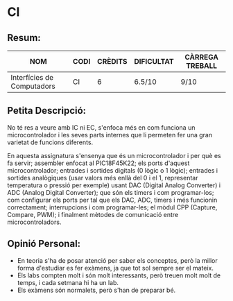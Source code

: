 # CI
## Resum:
| NOM | CODI | CRÈDITS | DIFICULTAT | CÀRREGA TREBALL | 
| --- | ---- | ------- | -----------| --------------- |
| Interfícies de Computadors | CI | 6 |    6.5/10    |       9/10      | 

## Petita Descripció:
No té res a veure amb IC ni EC, s'enfoca més en com funciona un microcontrolador i les seves parts internes que li permeten fer una gran varietat de funcions diferents.

En aquesta assignatura s'ensenya que és un microcontrolador i per què es fa servir; assembler enfocat al PIC18F45K22; els ports d'aquest microcontrolador; entrades i sortides digitals (0 lògic o 1 lògic); entrades i sortides analògiques (usar valors més enllà del 0 i el 1, representar temperatura o pressió per exemple) usant DAC (Digital Analog Converter) i ADC (Analog Digital Converter); que són els timers i com programar-los; com configurar els ports per tal que els DAC, ADC, timers i més funcionin correctament; interrupcions i com programar-les; el mòdul CPP (Capture, Compare, PWM); i finalment mètodes de comunicació entre microcontroladors.

## Opinió Personal:
- En teoria s'ha de posar atenció per saber els conceptes, però la millor forma d'estudiar es fer exàmens, ja que tot sol sempre ser el mateix.
- Els labs compten molt i són molt interessants, però treuen molt molt de temps, i cada setmana hi ha un lab.
- Els exàmens són normalets, però s'han de preparar bé.
